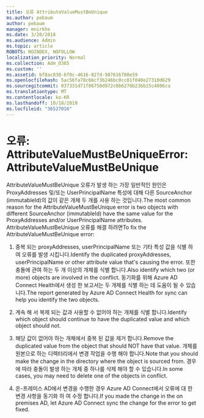 ```yaml
---
title: 오류 AttributeValueMustBeUnique
ms.author: pebaum
author: pebaum
manager: mnirkhe
ms.date: 3/20/2018
ms.audience: Admin
ms.topic: article
ROBOTS: NOINDEX, NOFOLLOW
localization_priority: Normal
ms.collection: Adm_O365
ms.custom: ''
ms.assetid: bf8ac830-6f0c-4616-827d-987616700e59
ms.openlocfilehash: 5ac56fa78c66cf3b246bc0cc01f040e27310d629
ms.sourcegitcommit: 037331d71f06750d972c0b6278b23bb15c4806ca
ms.translationtype: MT
ms.contentlocale: ko-KR
ms.lasthandoff: 10/18/2019
ms.locfileid: "36527016"
---
```

# <a name="error-attributevaluemustbeunique"></a><span data-ttu-id="6b5df-102">오류: AttributeValueMustBeUnique</span><span class="sxs-lookup"><span data-stu-id="6b5df-102">Error: AttributeValueMustBeUnique</span></span>

<span data-ttu-id="6b5df-103">AttributeValueMustBeUnique 오류가 발생 하는 가장 일반적인 원인은 ProxyAddresses 및/또는 UserPrincipalName 특성에 대해 다른 SourceAnchor (immutableId)의 값이 같은 개체 두 개를 사용 하는 것입니다.</span><span class="sxs-lookup"><span data-stu-id="6b5df-103">The most common reason for the AttributeValueMustBeUnique error is two objects with different SourceAnchor (immutableId) have the same value for the ProxyAddresses and/or UserPrincipalName attributes.</span></span> <span data-ttu-id="6b5df-104">AttributeValueMustBeUnique 오류를 해결 하려면</span><span class="sxs-lookup"><span data-stu-id="6b5df-104">To fix the AttributeValueMustBeUnique error:</span></span>
  
1. <span data-ttu-id="6b5df-105">중복 되는 proxyAddresses, userPrincipalName 또는 기타 특성 값을 식별 하 여 오류를 발생 시킵니다.</span><span class="sxs-lookup"><span data-stu-id="6b5df-105">Identify the duplicated proxyAddresses, userPrincipalName or other attribute value that's causing the error.</span></span> <span data-ttu-id="6b5df-106">또한 충돌에 관여 하는 두 개 이상의 개체를 식별 합니다.</span><span class="sxs-lookup"><span data-stu-id="6b5df-106">Also identify which two (or more) objects are involved in the conflict.</span></span> <span data-ttu-id="6b5df-107">동기화를 위해 Azure AD Connect Health에서 생성 한 보고서는 두 개체를 식별 하는 데 도움이 될 수 있습니다.</span><span class="sxs-lookup"><span data-stu-id="6b5df-107">The report generated by Azure AD Connect Health for sync can help you identify the two objects.</span></span>
    
2. <span data-ttu-id="6b5df-108">계속 해 서 복제 되는 값과 사용할 수 없어야 하는 개체를 식별 합니다.</span><span class="sxs-lookup"><span data-stu-id="6b5df-108">Identify which object should continue to have the duplicated value and which object should not.</span></span>
    
3. <span data-ttu-id="6b5df-109">해당 값이 없어야 하는 개체에서 중복 된 값을 제거 합니다.</span><span class="sxs-lookup"><span data-stu-id="6b5df-109">Remove the duplicated value from the object that should NOT have that value.</span></span> <span data-ttu-id="6b5df-110">개체를 원본으로 하는 디렉터리에서 변경 작업을 수행 해야 합니다.</span><span class="sxs-lookup"><span data-stu-id="6b5df-110">Note that you should make the change in the directory where the object is sourced from.</span></span> <span data-ttu-id="6b5df-111">경우에 따라 충돌이 발생 하는 개체 중 하나를 삭제 해야 할 수 있습니다.</span><span class="sxs-lookup"><span data-stu-id="6b5df-111">In some cases, you may need to delete one of the objects in conflict.</span></span>
    
4. <span data-ttu-id="6b5df-112">온-프레미스 AD에서 변경을 수행한 경우 Azure AD Connect에서 오류에 대 한 변경 사항을 동기화 하 여 수정 합니다.</span><span class="sxs-lookup"><span data-stu-id="6b5df-112">If you made the change in the on premises AD, let Azure AD Connect sync the change for the error to get fixed.</span></span>
    

